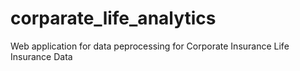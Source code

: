 # corparate_life_analytics
Web application for data peprocessing for Corporate Insurance Life Insurance Data
